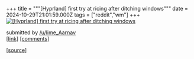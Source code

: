 +++
title = """[Hyprland] first try at ricing after ditching windows"""
date = 2024-10-29T21:01:59.000Z
tags = ["reddit","wm"]
+++
[![[Hyprland] first try at ricing after ditching windows](https://b.thumbs.redditmedia.com/qW3mK1HmCsh8xoWANC0usipYXQoHshkZaqkliFVglUU.jpg "[Hyprland] first try at ricing after ditching windows")](https://www.reddit.com/r/unixporn/comments/1gf5equ/hyprland_first_try_at_ricing_after_ditching/)

submitted by [/u/lime\_Aarnav](https://www.reddit.com/user/lime_Aarnav)  
[\[link\]](https://www.reddit.com/gallery/1gf5equ) [\[comments\]](https://www.reddit.com/r/unixporn/comments/1gf5equ/hyprland_first_try_at_ricing_after_ditching/)

[[source]](https://www.reddit.com/r/unixporn/comments/1gf5equ/hyprland_first_try_at_ricing_after_ditching/)
